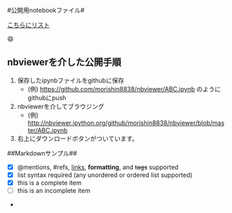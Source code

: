 #公開用notebookファイル#

[こちらにリスト](http://nbviewer.ipython.org/github/morishin8838/nbviewer/blob/master/index.ipynb)

:smile:

## nbviewerを介した公開手順
1. 保存したipynbファイルをgithubに保存
    * (例) https://github.com/morishin8838/nbviewer/ABC.ipynb のようにgithubにpush
2. nbviewerを介してブラウジング
    * (例) http://nbviewer.ipython.org/github/morishin8838/nbviewer/blob/master/ABC.ipynb
3. 右上にダウンロードボタンがついています。


##Markdownサンプル##
- [x] @mentions, #refs, [links](), **formatting**, and <del>tags</del> supported
- [x] list syntax required (any unordered or ordered list supported)
- [x] this is a complete item
- [ ] this is an incomplete item
- 

